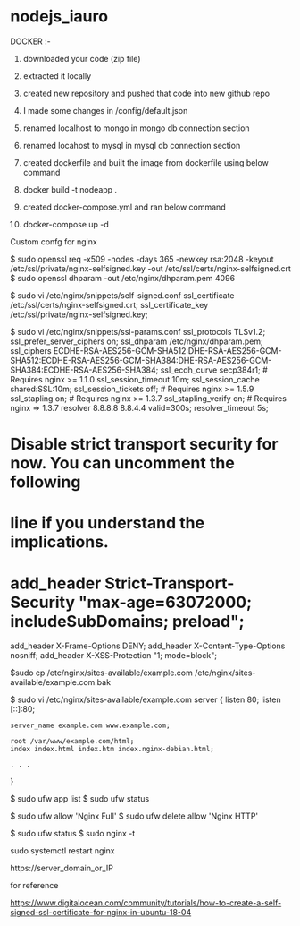 # nodejs_iauro
DOCKER :- 

1) downloaded your code (zip file) 
2) extracted it locally
3) created new repository and pushed that code into new github repo

4) I made some changes in /config/default.json 
5) renamed localhost to mongo in mongo db connection section
6) renamed locahost to mysql in mysql db connection section 

7) created dockerfile  and built the image from dockerfile using below command  
8) docker build -t nodeapp .

9) created docker-compose.yml  and ran below command
10) docker-compose up -d 


Custom confg for nginx 

$ sudo openssl req -x509 -nodes -days 365 -newkey rsa:2048 -keyout /etc/ssl/private/nginx-selfsigned.key -out /etc/ssl/certs/nginx-selfsigned.crt
$ sudo openssl dhparam -out /etc/nginx/dhparam.pem 4096

$ sudo vi /etc/nginx/snippets/self-signed.conf
ssl_certificate /etc/ssl/certs/nginx-selfsigned.crt;
ssl_certificate_key /etc/ssl/private/nginx-selfsigned.key;

$ sudo vi /etc/nginx/snippets/ssl-params.conf
ssl_protocols TLSv1.2;
ssl_prefer_server_ciphers on;
ssl_dhparam /etc/nginx/dhparam.pem;
ssl_ciphers ECDHE-RSA-AES256-GCM-SHA512:DHE-RSA-AES256-GCM-SHA512:ECDHE-RSA-AES256-GCM-SHA384:DHE-RSA-AES256-GCM-SHA384:ECDHE-RSA-AES256-SHA384;
ssl_ecdh_curve secp384r1; # Requires nginx >= 1.1.0
ssl_session_timeout  10m;
ssl_session_cache shared:SSL:10m;
ssl_session_tickets off; # Requires nginx >= 1.5.9
ssl_stapling on; # Requires nginx >= 1.3.7
ssl_stapling_verify on; # Requires nginx => 1.3.7
resolver 8.8.8.8 8.8.4.4 valid=300s;
resolver_timeout 5s;
# Disable strict transport security for now. You can uncomment the following
# line if you understand the implications.
# add_header Strict-Transport-Security "max-age=63072000; includeSubDomains; preload";
add_header X-Frame-Options DENY;
add_header X-Content-Type-Options nosniff;
add_header X-XSS-Protection "1; mode=block";

$sudo cp /etc/nginx/sites-available/example.com /etc/nginx/sites-available/example.com.bak

$ sudo vi /etc/nginx/sites-available/example.com
server {
    listen 80;
    listen [::]:80;

    server_name example.com www.example.com;

    root /var/www/example.com/html;
    index index.html index.htm index.nginx-debian.html;

    . . .
}

$ sudo ufw app list
$ sudo ufw status 

$ sudo ufw allow 'Nginx Full'
$ sudo ufw delete allow 'Nginx HTTP'

$ sudo ufw status
$ sudo nginx -t

sudo systemctl restart nginx

https://server_domain_or_IP


for reference 

https://www.digitalocean.com/community/tutorials/how-to-create-a-self-signed-ssl-certificate-for-nginx-in-ubuntu-18-04
